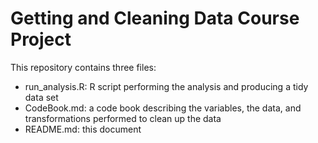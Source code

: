 Getting and Cleaning Data Course Project
========================================

This repository contains three files:
+ run_analysis.R: R script performing the analysis and producing a tidy data set
+ CodeBook.md: a code book describing the variables, the data, and transformations performed to clean up the data
+ README.md: this document
